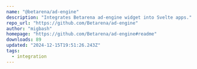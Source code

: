 ```yaml
---
name: "@betarena/ad-engine"
description: "Integrates Betarena ad-engine widget into Svelte apps."
repo_url: "https://github.com/Betarena/ad-engine"
author: "migbash"
homepage: "https://github.com/Betarena/ad-engine#readme"
downloads: 89
updated: "2024-12-15T19:51:26.243Z"
tags: 
  - integration
---
```

